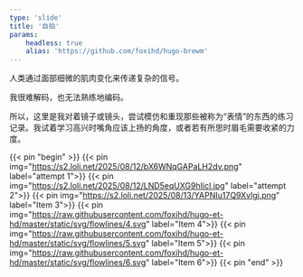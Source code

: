 ```yaml
---
type: 'slide'
title: '自拍'
params:
    headless: true
    alias: 'https://github.com/foxihd/hugo-brewm'
---
```

人类通过面部细微的肌肉变化来传递复杂的信号。

我很难解码，也无法熟练地编码。

所以，这里是我对着镜子或镜头，尝试模仿和重现那些被称为“表情”的东西的练习记录。我试着学习高兴时嘴角应该上扬的角度，或者若有所思时眉毛需要收紧的力度。

{{< pin "begin" >}}
{{< pin img="https://s2.loli.net/2025/08/12/bX6WNqGAPaLH2dv.png" label="attempt 1">}}
{{< pin img="https://s2.loli.net/2025/08/12/LND5eqUXG9hIicl.jpg" label="attempt 2">}}
{{< pin img="https://s2.loli.net/2025/08/13/YAPNIu17Q9Xvlgj.png" label="Item 3">}}
{{< pin img="https://raw.githubusercontent.com/foxihd/hugo-et-hd/master/static/svg/flowlines/4.svg" label="Item 4">}}
{{< pin img="https://raw.githubusercontent.com/foxihd/hugo-et-hd/master/static/svg/flowlines/5.svg" label="Item 5">}}
{{< pin img="https://raw.githubusercontent.com/foxihd/hugo-et-hd/master/static/svg/flowlines/6.svg" label="Item 6">}}
{{< pin "end" >}}